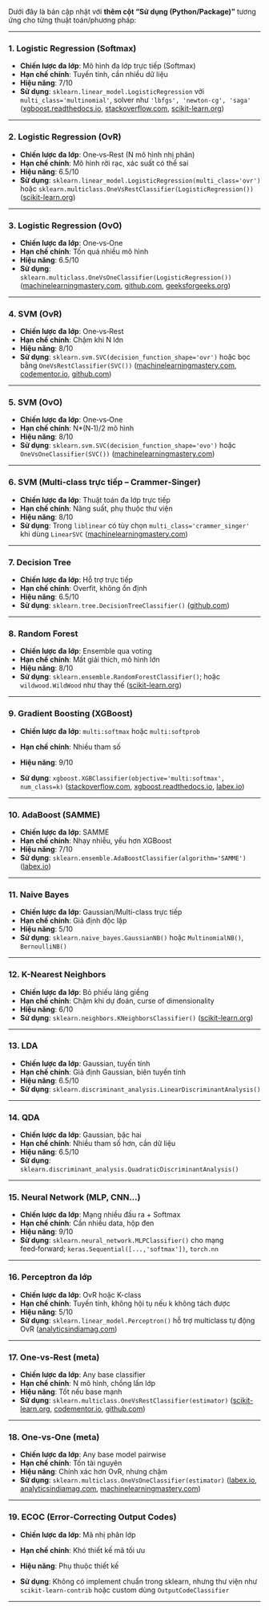Dưới đây là bản cập nhật với **thêm cột “Sử dụng (Python/Package)”** tương ứng cho từng thuật toán/phương pháp:

---

### 1. **Logistic Regression (Softmax)**

* **Chiến lược đa lớp**: Mô hình đa lớp trực tiếp (Softmax)
* **Hạn chế chính**: Tuyến tính, cần nhiều dữ liệu
* **Hiệu năng**: 7/10
* **Sử dụng**: `sklearn.linear_model.LogisticRegression` với `multi_class='multinomial'`, solver như `'lbfgs', 'newton-cg', 'saga'` ([xgboost.readthedocs.io][1], [stackoverflow.com][2], [scikit-learn.org][3])

---

### 2. **Logistic Regression (OvR)**

* **Chiến lược đa lớp**: One‑vs‑Rest (N mô hình nhị phân)
* **Hạn chế chính**: Mô hình rời rạc, xác suất có thể sai
* **Hiệu năng**: 6.5/10
* **Sử dụng**: `sklearn.linear_model.LogisticRegression(multi_class='ovr')` hoặc `sklearn.multiclass.OneVsRestClassifier(LogisticRegression())` ([scikit-learn.org][4])

---

### 3. **Logistic Regression (OvO)**

* **Chiến lược đa lớp**: One‑vs‑One
* **Hạn chế chính**: Tốn quá nhiều mô hình
* **Hiệu năng**: 6.5/10
* **Sử dụng**: `sklearn.multiclass.OneVsOneClassifier(LogisticRegression())` ([machinelearningmastery.com][5], [github.com][6], [geeksforgeeks.org][7])

---

### 4. **SVM (OvR)**

* **Chiến lược đa lớp**: One‑vs‑Rest
* **Hạn chế chính**: Chậm khi N lớn
* **Hiệu năng**: 8/10
* **Sử dụng**: `sklearn.svm.SVC(decision_function_shape='ovr')` hoặc bọc bằng `OneVsRestClassifier(SVC())` ([machinelearningmastery.com][5], [codementor.io][8], [github.com][9])

---

### 5. **SVM (OvO)**

* **Chiến lược đa lớp**: One‑vs‑One
* **Hạn chế chính**: N\*(N‑1)/2 mô hình
* **Hiệu năng**: 8/10
* **Sử dụng**: `sklearn.svm.SVC(decision_function_shape='ovo')` hoặc `OneVsOneClassifier(SVC())` ([machinelearningmastery.com][5])

---

### 6. **SVM (Multi‑class trực tiếp – Crammer‑Singer)**

* **Chiến lược đa lớp**: Thuật toán đa lớp trực tiếp
* **Hạn chế chính**: Năng suất, phụ thuộc thư viện
* **Hiệu năng**: 8/10
* **Sử dụng**: Trong `liblinear` có tùy chọn `multi_class='crammer_singer'` khi dùng `LinearSVC` ([machinelearningmastery.com][5])

---

### 7. **Decision Tree**

* **Chiến lược đa lớp**: Hỗ trợ trực tiếp
* **Hạn chế chính**: Overfit, không ổn định
* **Hiệu năng**: 6.5/10
* **Sử dụng**: `sklearn.tree.DecisionTreeClassifier()` ([github.com][10])

---

### 8. **Random Forest**

* **Chiến lược đa lớp**: Ensemble qua voting
* **Hạn chế chính**: Mất giải thích, mô hình lớn
* **Hiệu năng**: 8/10
* **Sử dụng**: `sklearn.ensemble.RandomForestClassifier()`; hoặc `wildwood.WildWood` như thay thế ([scikit-learn.org][11])

---

### 9. **Gradient Boosting (XGBoost)**

* **Chiến lược đa lớp**: `multi:softmax` hoặc `multi:softprob`
* **Hạn chế chính**: Nhiều tham số
* **Hiệu năng**: 9/10
  
* **Sử dụng**: `xgboost.XGBClassifier(objective='multi:softmax', num_class=k)` ([stackoverflow.com][2], [xgboost.readthedocs.io][12], [labex.io][13])

---

### 10. **AdaBoost (SAMME)**

* **Chiến lược đa lớp**: SAMME
* **Hạn chế chính**: Nhạy nhiễu, yếu hơn XGBoost
* **Hiệu năng**: 7/10
* **Sử dụng**: `sklearn.ensemble.AdaBoostClassifier(algorithm='SAMME')` ([labex.io][13])

---

### 11. **Naive Bayes**

* **Chiến lược đa lớp**: Gaussian/Multi-class trực tiếp
* **Hạn chế chính**: Giả định độc lập
* **Hiệu năng**: 5/10
* **Sử dụng**: `sklearn.naive_bayes.GaussianNB()` hoặc `MultinomialNB()`, `BernoulliNB()`&#x20;

---

### 12. **K-Nearest Neighbors**

* **Chiến lược đa lớp**: Bỏ phiếu láng giềng
* **Hạn chế chính**: Chậm khi dự đoán, curse of dimensionality
* **Hiệu năng**: 6/10
* **Sử dụng**: `sklearn.neighbors.KNeighborsClassifier()` ([scikit-learn.org][14])

---

### 13. **LDA**

* **Chiến lược đa lớp**: Gaussian, tuyến tính
* **Hạn chế chính**: Giả định Gaussian, biên tuyến tính
* **Hiệu năng**: 6.5/10
* **Sử dụng**: `sklearn.discriminant_analysis.LinearDiscriminantAnalysis()`&#x20;

---

### 14. **QDA**

* **Chiến lược đa lớp**: Gaussian, bậc hai
* **Hạn chế chính**: Nhiều tham số hơn, cần dữ liệu
* **Hiệu năng**: 6.5/10
* **Sử dụng**: `sklearn.discriminant_analysis.QuadraticDiscriminantAnalysis()`&#x20;

---

### 15. **Neural Network (MLP, CNN…)**

* **Chiến lược đa lớp**: Mạng nhiều đầu ra + Softmax
* **Hạn chế chính**: Cần nhiều data, hộp đen
* **Hiệu năng**: 9/10
* **Sử dụng**: `sklearn.neural_network.MLPClassifier()` cho mạng feed‑forward; `keras.Sequential([...,'softmax'])`, `torch.nn`&#x20;

---

### 16. **Perceptron đa lớp**

* **Chiến lược đa lớp**: OvR hoặc K-class
* **Hạn chế chính**: Tuyến tính, không hội tụ nếu k không tách được
* **Hiệu năng**: 5/10
* **Sử dụng**: `sklearn.linear_model.Perceptron()` hỗ trợ multiclass tự động OvR ([analyticsindiamag.com][15])

---

### 17. **One‑vs‑Rest (meta)**

* **Chiến lược đa lớp**: Any base classifier
* **Hạn chế chính**: N mô hình, chồng lấn lớp
* **Hiệu năng**: Tốt nếu base mạnh
* **Sử dụng**: `sklearn.multiclass.OneVsRestClassifier(estimator)` ([scikit-learn.org][4], [codementor.io][8], [github.com][16])

---

### 18. **One‑vs‑One (meta)**

* **Chiến lược đa lớp**: Any base model pairwise
* **Hạn chế chính**: Tốn tài nguyên
* **Hiệu năng**: Chính xác hơn OvR, nhưng chậm
* **Sử dụng**: `sklearn.multiclass.OneVsOneClassifier(estimator)` ([labex.io][13], [analyticsindiamag.com][15], [machinelearningmastery.com][5])

---

### 19. **ECOC (Error‑Correcting Output Codes)**

* **Chiến lược đa lớp**: Mã nhị phân lớp
* **Hạn chế chính**: Khó thiết kế mã tối ưu
* **Hiệu năng**: Phụ thuộc thiết kế

* **Sử dụng**: Không có implement chuẩn trong sklearn, nhưng thư viện như `scikit-learn-contrib` hoặc custom dùng `OutputCodeClassifier`&#x20;

---

[1]: https://xgboost.readthedocs.io/en/stable/tutorials/multioutput.html?utm_source=chatgpt.com "Multiple Outputs — xgboost 3.0.2 documentation - Read the Docs"
[2]: https://stackoverflow.com/questions/57986259/multiclass-classification-with-xgboost-classifier?utm_source=chatgpt.com "python - Multiclass classification with xgboost classifier? - Stack ..."
[3]: https://scikit-learn.org/stable/modules/generated/sklearn.linear_model.LogisticRegression.html?utm_source=chatgpt.com "LogisticRegression — scikit-learn 1.7.0 documentation"
[4]: https://scikit-learn.org/stable/modules/generated/sklearn.multiclass.OneVsRestClassifier.html?utm_source=chatgpt.com "OneVsRestClassifier — scikit-learn 1.7.0 documentation"
[5]: https://machinelearningmastery.com/one-vs-rest-and-one-vs-one-for-multi-class-classification/?utm_source=chatgpt.com "One-vs-Rest and One-vs-One for Multi-Class Classification"
[6]: https://github.com/gabrielziegler3/xgboost-multiclass-multilabel?utm_source=chatgpt.com "gabrielziegler3/xgboost-multiclass-multilabel - GitHub"
[7]: https://www.geeksforgeeks.org/machine-learning/one-vs-rest-strategy-for-multi-class-classification/?utm_source=chatgpt.com "One-vs-Rest strategy for Multi-Class Classification"
[8]: https://www.codementor.io/%40agarrahul01/multiclass-classification-using-random-forest-on-scikit-learn-library-hkk4lwawu?utm_source=chatgpt.com "Multiclass Classification using Random Forest on Scikit ... - Codementor"
[9]: https://github.com/suryanktiwari/Multiclass-Naive-Bayes-Classifier?utm_source=chatgpt.com "GitHub - suryanktiwari/Multiclass-Naive-Bayes-Classifier ..."
[10]: https://github.com/christianversloot/machine-learning-articles/blob/main/creating-one-vs-rest-and-one-vs-one-svm-classifiers-with-scikit-learn.md?utm_source=chatgpt.com "machine-learning-articles/creating-one-vs-rest-and-one-vs-one-svm ..."
[11]: https://scikit-learn.org/stable/modules/generated/sklearn.ensemble.RandomForestClassifier.html?utm_source=chatgpt.com "RandomForestClassifier — scikit-learn 1.7.0 documentation"
[12]: https://xgboost.readthedocs.io/en/stable/parameter.html?utm_source=chatgpt.com "XGBoost Parameters — xgboost 3.0.2 documentation - Read the Docs"
[13]: https://labex.io/tutorials/ml-multi-class-adaboosted-decision-trees-49056?utm_source=chatgpt.com "Mastering Multi-Class AdaBoosted Decision Trees | LabEx"
[14]: https://scikit-learn.org/stable/modules/generated/sklearn.neighbors.KNeighborsClassifier.html?utm_source=chatgpt.com "KNeighborsClassifier — scikit-learn 1.7.0 documentation"
[15]: https://analyticsindiamag.com/ai-trends/one-vs-one-one-vs-rest-with-svm-for-multi-class-classification/?utm_source=chatgpt.com "One vs One, One vs Rest with SVM for multi-class classification"
[16]: https://github.com/neilzxu/weighted_knn_classification?utm_source=chatgpt.com "GitHub - neilzxu/weighted_knn_classification: Code for \"Multiclass ..."